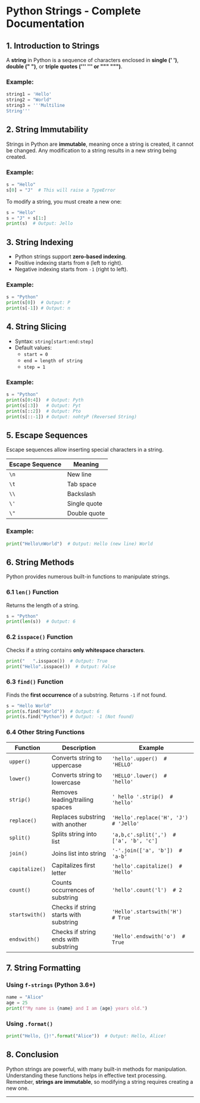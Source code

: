 # Python Strings - Complete Documentation

## 1. Introduction to Strings
A **string** in Python is a sequence of characters enclosed in **single (' ')**, **double (" ")**, or **triple quotes (''' ''' or """ """)**.

### Example:
```python
string1 = 'Hello'
string2 = "World"
string3 = '''Multiline 
String'''
```

## 2. String Immutability
Strings in Python are **immutable**, meaning once a string is created, it cannot be changed. Any modification to a string results in a new string being created.

### Example:
```python
s = "Hello"
s[0] = "J"  # This will raise a TypeError
```

To modify a string, you must create a new one:
```python
s = "Hello"
s = "J" + s[1:]
print(s)  # Output: Jello
```

## 3. String Indexing
- Python strings support **zero-based indexing**.
- Positive indexing starts from `0` (left to right).
- Negative indexing starts from `-1` (right to left).

### Example:
```python
s = "Python"
print(s[0])  # Output: P
print(s[-1]) # Output: n
```

## 4. String Slicing
- Syntax: `string[start:end:step]`
- Default values:
  - `start = 0`
  - `end = length of string`
  - `step = 1`

### Example:
```python
s = "Python"
print(s[0:4])  # Output: Pyth
print(s[:3])   # Output: Pyt
print(s[::2])  # Output: Pto
print(s[::-1]) # Output: nohtyP (Reversed String)
```

## 5. Escape Sequences
Escape sequences allow inserting special characters in a string.

| Escape Sequence | Meaning |
|----------------|---------|
| `\n` | New line |
| `\t` | Tab space |
| `\\` | Backslash |
| `\'` | Single quote |
| `\"` | Double quote |

### Example:
```python
print("Hello\nWorld")  # Output: Hello (new line) World
```

## 6. String Methods
Python provides numerous built-in functions to manipulate strings.

### 6.1 `len()` Function
Returns the length of a string.
```python
s = "Python"
print(len(s))  # Output: 6
```

### 6.2 `isspace()` Function
Checks if a string contains **only whitespace characters**.
```python
print("   ".isspace())  # Output: True
print("Hello".isspace())  # Output: False
```

### 6.3 `find()` Function
Finds the **first occurrence** of a substring. Returns `-1` if not found.
```python
s = "Hello World"
print(s.find("World"))  # Output: 6
print(s.find("Python")) # Output: -1 (Not found)
```

### 6.4 Other String Functions

| Function | Description | Example |
|----------|-------------|---------|
| `upper()` | Converts string to uppercase | `'hello'.upper()  # 'HELLO'` |
| `lower()` | Converts string to lowercase | `'HELLO'.lower()  # 'hello'` |
| `strip()` | Removes leading/trailing spaces | `' hello '.strip()  # 'hello'` |
| `replace()` | Replaces substring with another | `'Hello'.replace('H', 'J')  # 'Jello'` |
| `split()` | Splits string into list | `'a,b,c'.split(',')  # ['a', 'b', 'c']` |
| `join()` | Joins list into string | `'-'.join(['a', 'b'])  # 'a-b'` |
| `capitalize()` | Capitalizes first letter | `'hello'.capitalize()  # 'Hello'` |
| `count()` | Counts occurrences of substring | `'hello'.count('l')  # 2` |
| `startswith()` | Checks if string starts with substring | `'Hello'.startswith('H')  # True` |
| `endswith()` | Checks if string ends with substring | `'Hello'.endswith('o')  # True` |

## 7. String Formatting
### Using `f-strings` (Python 3.6+)
```python
name = "Alice"
age = 25
print(f"My name is {name} and I am {age} years old.")
```

### Using `.format()`
```python
print("Hello, {}!".format("Alice"))  # Output: Hello, Alice!
```

## 8. Conclusion
Python strings are powerful, with many built-in methods for manipulation. Understanding these functions helps in effective text processing. Remember, **strings are immutable**, so modifying a string requires creating a new one.

---



